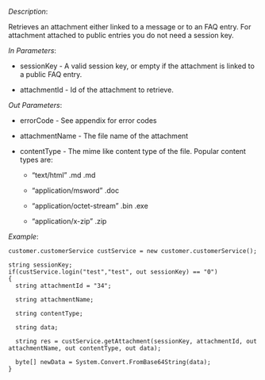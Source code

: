 <properties date="2016-06-24"
SortOrder="117"
/>

*Description*:

Retrieves an attachment either linked to a message or to an FAQ entry. For attachment attached to public entries you do not need a session key.

 

*In Parameters*:

* sessionKey            - A valid session key, or empty if the attachment is linked to a public FAQ entry.

* attachmentId         - Id of the attachment to retrieve.

 

*Out Parameters*:

* errorCode  - See appendix for error codes

* attachmentName   - The file name of the attachment

* contentType          - The mime like content type of the file. Popular content types are:

  * “text/html”                                       .md .md

  * “application/msword”                      .doc

  * “application/octet-stream”               .bin .exe

  * “application/x-zip”                           .zip

 

*Example*:
```
customer.customerService custService = new customer.customerService();

string sessionKey;
if(custService.login("test","test", out sessionKey) == "0")
{
  string attachmentId = "34";

  string attachmentName;

  string contentType;

  string data;

  string res = custService.getAttachment(sessionKey, attachmentId, out attachmentName, out contentType, out data);

  byte[] newData = System.Convert.FromBase64String(data);
}
```